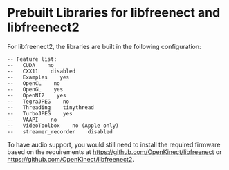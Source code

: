 # Prebuilt Libraries for libfreenect and libfreenect2

For libfreenect2, the libraries are built in the following configuration:
```
-- Feature list:
--   CUDA    no
--   CXX11    disabled
--   Examples    yes
--   OpenCL    no
--   OpenGL    yes
--   OpenNI2    yes
--   TegraJPEG    no
--   Threading    tinythread
--   TurboJPEG    yes
--   VAAPI    no
--   VideoToolbox    no (Apple only)
--   streamer_recorder    disabled
```

To have audio support, you would still need to install the required firmware based on the requirements at https://github.com/OpenKinect/libfreenect or https://github.com/OpenKinect/libfreenect2.
